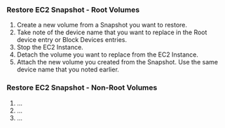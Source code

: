 ### Restore EC2 Snapshot - Root Volumes
1. Create a new volume from a Snapshot you want to restore.
2. Take note of the device name that you want to replace in the Root device entry or Block Devices entries.
3. Stop the EC2 Instance.
4. Detach the volume you want to replace from the EC2 Instance.
5. Attach the new volume you created from the Snapshot. Use the same device name that you noted earlier.

### Restore EC2 Snapshot - Non-Root Volumes
1. ...
2. ...
3. ...
